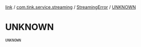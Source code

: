 [link](../../index.md) / [com.tink.service.streaming](../index.md) / [StreamingError](index.md) / [UNKNOWN](./-u-n-k-n-o-w-n.md)

# UNKNOWN

`UNKNOWN`